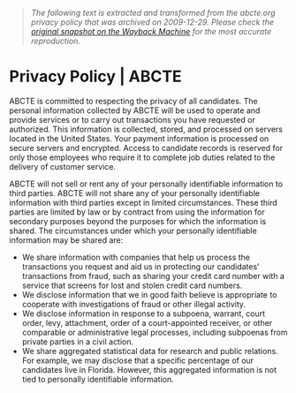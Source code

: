 > *The following text is extracted and transformed from the abcte.org privacy policy that was archived on 2009-12-29. Please check the [original snapshot on the Wayback Machine](https://web.archive.org/web/20091229105056id_/http%3A//www.abcte.org/about-abcte/privacy) for the most accurate reproduction.*

# Privacy Policy | ABCTE

ABCTE is committed to respecting the privacy of all candidates. The personal information collected by ABCTE will be used to operate and provide services or to carry out transactions you have requested or authorized. This information is collected, stored, and processed on servers located in the United States. Your payment information is processed on secure servers and encrypted. Access to candidate records is reserved for only those employees who require it to complete job duties related to the delivery of customer service.

ABCTE will not sell or rent any of your personally identifiable information to third parties. ABCTE will not share any of your personally identifiable information with third parties except in limited circumstances. These third parties are limited by law or by contract from using the information for secondary purposes beyond the purposes for which the information is shared. The circumstances under which your personally identifiable information may be shared are:

  * We share information with companies that help us process the transactions you request and aid us in protecting our candidates’ transactions from fraud, such as sharing your credit card number with a service that screens for lost and stolen credit card numbers.
  * We disclose information that we in good faith believe is appropriate to cooperate with investigations of fraud or other illegal activity.
  * We disclose information in response to a subpoena, warrant, court order, levy, attachment, order of a court-appointed receiver, or other comparable or administrative legal processes, including subpoenas from private parties in a civil action.
  * We share aggregated statistical data for research and public relations. For example, we may disclose that a specific percentage of our candidates live in Florida. However, this aggregated information is not tied to personally identifiable information.


